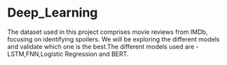 # Deep_Learning

The dataset used in this project comprises movie reviews from IMDb, focusing on identifying spoilers.
We will be exploring the different models and validate which one is the best.The different models used are - LSTM,FNN,Logistic Regression and BERT.
